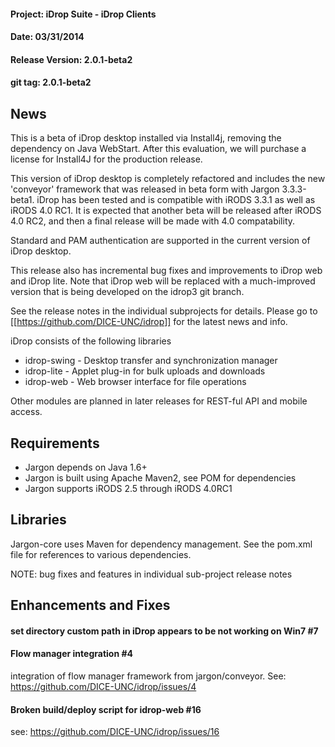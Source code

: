 #### Project: iDrop Suite - iDrop Clients
#### Date: 03/31/2014 
#### Release Version: 2.0.1-beta2
#### git tag: 2.0.1-beta2

## News

This is a beta of iDrop desktop installed via Install4j, removing the dependency on Java WebStart.  After this evaluation, we will purchase a license for Install4J for
the production release.

This version of iDrop desktop is completely refactored and includes the new 'conveyor' framework that was released in beta form with Jargon 3.3.3-beta1. iDrop has been tested and is compatible 
with iRODS 3.3.1 as well as iRODS 4.0 RC1. It is expected that another beta will be released after iRODS 4.0 RC2, and then a final release will be made with 4.0 compatability.  

Standard and PAM authentication are supported in the current version of iDrop desktop.  

This release also has incremental bug fixes and improvements to iDrop web and iDrop lite.  Note that iDrop web will be replaced with a much-improved version that is being developed
on the idrop3 git branch.

See the release notes in the individual subprojects for details.  Please go to [[https://github.com/DICE-UNC/idrop]] for the latest news and info.

iDrop consists of the following libraries

* idrop-swing - Desktop transfer and synchronization manager
* idrop-lite - Applet plug-in for bulk uploads and downloads
* idrop-web - Web browser interface for file operations

Other modules are planned in later releases for REST-ful API and mobile access.

## Requirements

* Jargon depends on Java 1.6+
* Jargon is built using Apache Maven2, see POM for dependencies
* Jargon supports iRODS 2.5 through iRODS 4.0RC1

## Libraries

Jargon-core uses Maven for dependency management.  See the pom.xml file for references to various dependencies.

NOTE: bug fixes and features in individual sub-project release notes


## Enhancements and Fixes

#### set directory custom path in iDrop appears to be not working on Win7 #7

#### Flow manager integration #4

integration of flow manager framework from jargon/conveyor.  See: https://github.com/DICE-UNC/idrop/issues/4

#### Broken build/deploy script for idrop-web #16

see: https://github.com/DICE-UNC/idrop/issues/16



 
